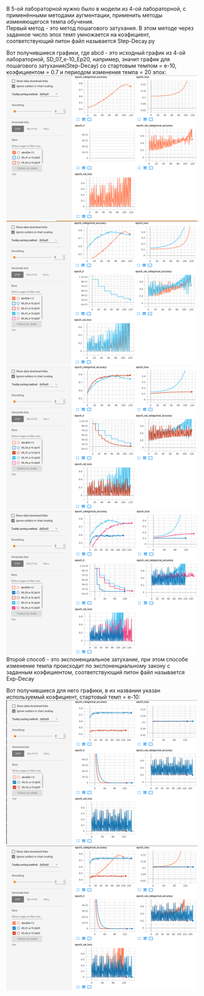 В 5-ой лабораторной нужно было в модели из 4-ой лабораторной, с применёнными методами аугментации, применить методы изменяющегося темпа обучения.                                                                                                                     
Первый метод - это метод пошагового затухания. В этом методе через заданное число эпох темп умножается на коэфициент, соответствующий питон файл называется Step-Decay.py
                                                                                                                                                   
Вот получившиеся графики, где abcd - это исходный график из 4-ой лабораторной, SD_07_e-10_Ep20, например, значит график для пошагового затухания(Step-Decay) со стартовым темпом = e-10, коэфициентом = 0.7 и периодом изменения темпа = 20 эпох:
![Image alt](https://github.com/BabeyKirill/SMOMI/blob/lab5/abcd.png)                                                                      
![Image alt](https://github.com/BabeyKirill/SMOMI/blob/lab5/abcd%2B07Ep20.png)                                                              
![Image alt](https://github.com/BabeyKirill/SMOMI/blob/lab5/07Ep20%2B07Ep10.png)                                                       
![Image alt](https://github.com/BabeyKirill/SMOMI/blob/lab5/07Ep20%2B06Ep20%2B03Ep10.png)                                                   
Второй способ - это экспоненциальное затухание, при этом способе изменение темпа происходит по экспоненциальному закону с заданным коэфициентом, соответствующий питон файл называется Exp-Decay

Вот получившиеся для него графики, в их названии указан используемый коэфициент, стартовый темп = e-10:                                                                                                 
![Image alt](https://github.com/BabeyKirill/SMOMI/blob/lab5/ED_01%2B02.png)                                                                                                            
![Image alt](https://github.com/BabeyKirill/SMOMI/blob/lab5/ED_01%2B02%2Babcd.png)                                                    
